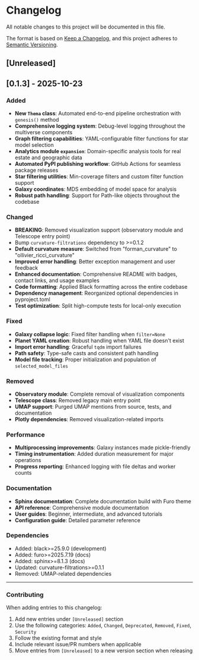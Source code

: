 # Changelog

All notable changes to this project will be documented in this file.

The format is based on [Keep a Changelog](https://keepachangelog.com/en/1.0.0/),
and this project adheres to [Semantic Versioning](https://semver.org/spec/v2.0.0.html).

## [Unreleased]

## [0.1.3] - 2025-10-23

### Added

- **New `Thema` class**: Automated end-to-end pipeline orchestration with `genesis()` method
- **Comprehensive logging system**: Debug-level logging throughout the multiverse components
- **Graph filtering capabilities**: YAML-configurable filter functions for star model selection
- **Analytics module `expansion`**: Domain-specific analysis tools for real estate and geographic data
- **Automated PyPI publishing workflow**: GitHub Actions for seamless package releases
- **Star filtering utilities**: Min-coverage filters and custom filter function support
- **Galaxy coordinates**: MDS embedding of model space for analysis
- **Robust path handling**: Support for Path-like objects throughout the codebase

### Changed

- **BREAKING**: Removed visualization support (observatory module and Telescope entry point)
- Bump `curvature-filtrations` dependency to >=0.1.2
- **Default curvature measure**: Switched from "forman_curvature" to "ollivier_ricci_curvature"
- **Improved error handling**: Better exception management and user feedback
- **Enhanced documentation**: Comprehensive README with badges, contact links, and usage examples
- **Code formatting**: Applied Black formatting across the entire codebase
- **Dependency management**: Reorganized optional dependencies in pyproject.toml
- **Test optimization**: Split high-compute tests for local-only execution

### Fixed

- **Galaxy collapse logic**: Fixed filter handling when `filter=None`
- **Planet YAML creation**: Robust handling when YAML file doesn't exist
- **Import error handling**: Graceful `tqdm` import failures
- **Path safety**: Type-safe casts and consistent path handling
- **Model file tracking**: Proper initialization and population of `selected_model_files`

### Removed

- **Observatory module**: Complete removal of visualization components
- **Telescope class**: Removed legacy main entry point
- **UMAP support**: Purged UMAP mentions from source, tests, and documentation
- **Plotly dependencies**: Removed visualization-related imports

### Performance

- **Multiprocessing improvements**: Galaxy instances made pickle-friendly
- **Timing instrumentation**: Added duration measurement for major operations
- **Progress reporting**: Enhanced logging with file deltas and worker counts

### Documentation

- **Sphinx documentation**: Complete documentation build with Furo theme
- **API reference**: Comprehensive module documentation
- **User guides**: Beginner, intermediate, and advanced tutorials
- **Configuration guide**: Detailed parameter reference

### Dependencies

- Added: black>=25.9.0 (development)
- Added: furo>=2025.7.19 (docs)
- Added: sphinx>=8.1.3 (docs)
- Updated: curvature-filtrations>=0.1.1
- Removed: UMAP-related dependencies

---

### Contributing

When adding entries to this changelog:

1. Add new entries under `[Unreleased]` section
2. Use the following categories: `Added`, `Changed`, `Deprecated`, `Removed`, `Fixed`, `Security`
3. Follow the existing format and style
4. Include relevant issue/PR numbers when applicable
5. Move entries from `[Unreleased]` to a new version section when releasing
